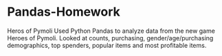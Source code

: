 # Pandas-Homework
Heros of Pymoli
Used Python Pandas to analyze data from the new game Heroes of Pymoli. Looked at counts, purchasing, gender/age/purchasing demographics, top spenders, popular items and most profitable items. 
